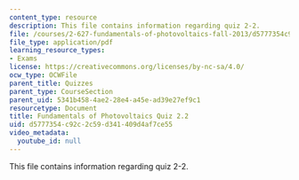 ```yaml
---
content_type: resource
description: This file contains information regarding quiz 2-2.
file: /courses/2-627-fundamentals-of-photovoltaics-fall-2013/d5777354c92c2c59d341409d4af7ce55_MIT2_627F13_Quiz2_2.pdf
file_type: application/pdf
learning_resource_types:
- Exams
license: https://creativecommons.org/licenses/by-nc-sa/4.0/
ocw_type: OCWFile
parent_title: Quizzes
parent_type: CourseSection
parent_uid: 5341b458-4ae2-28e4-a45e-ad39e27ef9c1
resourcetype: Document
title: Fundamentals of Photovoltaics Quiz 2.2
uid: d5777354-c92c-2c59-d341-409d4af7ce55
video_metadata:
  youtube_id: null
---
```

This file contains information regarding quiz 2-2.